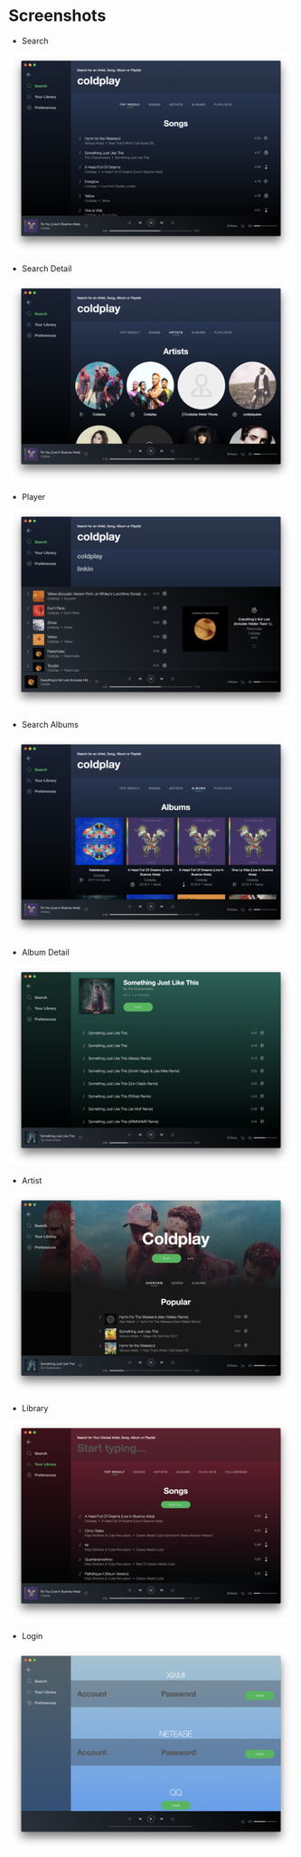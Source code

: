 # Screenshots

- Search

![search](media/search.png)

- Search Detail

![search_detail](media/search_detail.png)

- Player

![player](media/player.png)

- Search Albums

![search_album](media/search_album.png)

- Album Detail

![album_detail](media/album.png)

- Artist

![artist](media/artist.png)

- Library

![library](media/library.png)

- Login

![login](media/login.png)
